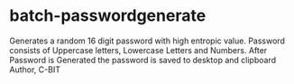# batch-passwordgenerate
Generates a random 16 digit password with high entropic value. 
Password consists of Uppercase letters, Lowercase Letters and Numbers. 
After Password is Generated the password is saved to desktop and clipboard
Author, C-BIT
